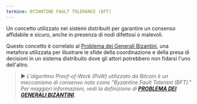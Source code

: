 ```yaml
---
termine: BYZANTINE FAULT TOLERANCE (BFT)
---
```


Un concetto utilizzato nei sistemi distribuiti per garantire un consenso affidabile e sicuro, anche in presenza di nodi difettosi o malevoli.

Questo concetto è correlato al [Problema dei Generali Bizantini](/dictionnaire/P.md#prob.-des-généraux-byzantins), una metafora utilizzata per illustrare le sfide della coordinazione e della presa di decisioni in un sistema distribuito dove gli attori potrebbero non fidarsi l'uno dell'altro.

> ► *L'algoritmo Proof-of-Work (PoW) utilizzato da Bitcoin è un meccanismo di consenso noto come "Byzantine Fault Tolerant (BFT)." Per maggiori informazioni, vedi la definizione di **[PROBLEMA DEI GENERALI BIZANTINI](/dictionnaire/P.md#prob.-des-généraux-byzantins)**.*